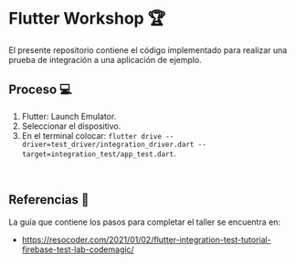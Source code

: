 # Flutter Workshop 🏆

El presente repositorio contiene el código implementado para realizar una prueba de integración a una aplicación de ejemplo.
<br />

## Proceso 💻
1. Flutter: Launch Emulator.
2. Seleccionar el dispositivo.
3. En el terminal colocar: ```flutter drive --driver=test_driver/integration_driver.dart --target=integration_test/app_test.dart```.
<br />

## Referencias 🔎
La guía que contiene los pasos para completar el taller se encuentra en:
* https://resocoder.com/2021/01/02/flutter-integration-test-tutorial-firebase-test-lab-codemagic/
